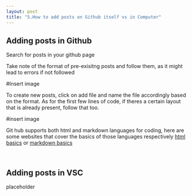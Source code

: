 ```yaml
---
layout: post
title: "5.How to add posts on Github itself vs in Computer"
---
```

<html> 
  <body>
    <h2>Adding posts in Github</h2>
    <p>Search for posts in your github page</p>
    <p>Take note of the format of pre-exisitng posts and follow them, as it might lead to errors if not followed</p>
    #Insert image
    <p>To create new posts, click on add file and name the file accordingly based on the format. As for the first few lines of code, 
      if theres a certain layout that is already present, follow that too.
    </p>
    #insert image
    <p>Git hub supports both html and markdown languages for coding, here are some websites that cover the basics of those languages respectively
      <a href="https://developer.mozilla.org/en-US/docs/Learn/Getting_started_with_the_web/HTML_basics">html basics</a> or 
      <a href="https://www.markdownguide.org/basic-syntax/">markdown basics</a></p>
    <br />
    <h2>Adding posts in VSC</h2>
    <p>placeholder</p>
  </body>
</html>

